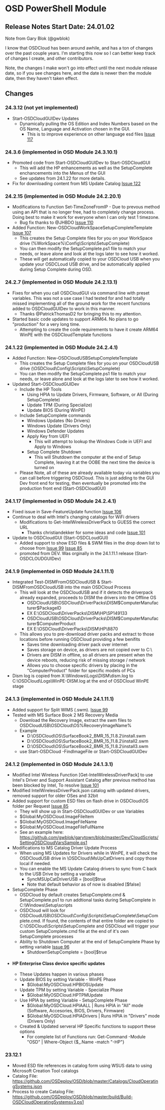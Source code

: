 # OSD PowerShell Module

## Release Notes Start Date: 24.01.02

Note from Gary Blok (@gwblok) 

I know that OSDCloud has been around awhile, and has a ton of changes over the past couple years.  I'm starting this now so I can better keep track of changes I create, and other contributors.

Note, the changes I make won't go into effect until the next module release date, so if you see changes here, and the date is newer then the module date, then they haven't taken effect.

## Changes

### 24.3.12 (not yet implemented)
- Start-OSDCloudGUIDev Updates
  - Dynamically pulling the OS Edition and Index Numbers based on the OS Name, Language and Activation chosen in the GUI.
    - This is to improve experience on other language esd files [Issue 117](https://github.com/OSDeploy/OSD/issues/117)
  
### 24.3.6 (implemented in OSD Module 24.3.10.1)
- Promoted code from Start-OSDCloudGUIDev to Start-OSDCloudGUI
  - This will add the HP enhancements as well as the SetupComplete enchancements into the Menus of the GUI
  - See updates from 24.1.22 for more details.
- Fix for downloading content from MS Update Catalog [Issue 122](https://github.com/OSDeploy/OSD/issues/122)

### 24.2.15 (implemented in OSD Module 24.2.20.1)
- Modifications to Function Set-TimeZoneFromIP - Due to prevous method using an API that is no longer free, had to completely change process.  Doing best to make it work for everyone when I can only test 1 timezone. 
  - Bug fix thanks to @JHBDO [Issue 110](https://github.com/OSDeploy/OSD/issues/110)
- Added Function: New-OSDCloudWorkSpaceSetupCompleteTemplate [Issue 107](https://github.com/OSDeploy/OSD/issues/107)
  - This creates the Setup Complete files for you on your WorkSpace drive (%WorkSpace%\Config\Scripts\SetupComplete)
  - You can then modify the SetupComplete.ps1 file to match your needs, or leave alone and look at the logs later to see how it worked.
  - These will get automatically copied to your OSDCloud USB when you update your OSDCLoud USB drive, and be automatically applied during Setup Complete during OSD.

### 24.2.7 (implemented in OSD Module 24.2.13.1)
- Fixes for when you call OSDCloudGUI via command line with preset variables.  This was not a use case I had tested for and had totally missed implementing all of the ground work for the recent functions added to OSDCloudGUIDev to work in this manner.
  - Thanks @PatrickThomasD2 for bringing this to my attention.
- Started basic code updates to support ARM64.  No plans to go "production" for a very long time.
  - Attempting to create the code requirements to have it create ARM64 WinPE with the OSDCloudTemplate functions

### 24.1.22 (implemented in OSD Module 24.2.4.1)
- Added Function: New-OSDCloudUSBSetupCompleteTemplate
  - This creates the Setup Complete files for you on your OSDCloudUSB drive (\OSDCloud\Config\Scripts\SetupComplete)
  - You can then modify the SetupComplete.ps1 file to match your needs, or leave alone and look at the logs later to see how it worked.
- Updated Start-OSDCloudGUIDev
  - Include the HP Tools
    - Using HPIA to Update Drivers, Firmware, Software, or All (During SetupComplete)
    - Update TPM (During Specialize)
    - Update BIOS (During WinPE)
  - Include SetupComplete commands
    - Windows Updates (No Drivers)
    - Windows Update (Drivers Only)
    - Windows Defender Updates
    - Apply Key from UEFI
      - This will attempt to lookup the Windows Code in UEFI and Apply to Windows
    - Setup Complete Shutdown
      - This will Shutdown the computer at the end of Setup Complete, leaving it at the OOBE the next time the device is turned on
  - Please Note, all of these are already available today via variables you can call before triggering OSDCloud.  This is just adding to the GUI Dev front end for testing, then eventually be promoted into the production front end (Start-OSDCloudGUI)

### 24.1.17 (implemented in OSD Module 24.2.4.1)
- Fixed issue in Save-FeatureUpdate function [Issue 106](https://github.com/OSDeploy/OSD/issues/106)
- Continue to deal with Intel's changing catalogs for WiFi drivers
  - Modifications to Get-IntelWirelessDriverPack to GUESS the correct URL
    - Thanks christiandekker for some ideas and code [Issue 101](https://github.com/OSDeploy/OSD/issues/101)
- Update to OSDCloudGUI (Start-OSDCLoudGUI)
  - Added support to show ESD files & SWM files in the drop down list to choose from [Issue 99](https://github.com/OSDeploy/OSD/issues/99) [Issue 85](https://github.com/OSDeploy/OSD/issues/85) 
  - promoted from DEV.  Was orginally in the 24.1.11.1 release (Start-OSDCLOUDGUIDev)

### 24.1.9 (implemented in OSD Module 24.1.11.1)
- Integrated Test-DISMFromOSDCloudUSB & Start-DISMFromOSDCloudUSB into the main OSDCloud Process
  - This will look at the OSDCloudUSB and if it detects the driverpack already expanded, proceeds to DISM the drivers into the Offline OS
    - OSDCloudUSB\OSDCloud\DriverPacks\DISM\$ComputerManufacturer\$PackageID
    - EX E:\OSDCloud\DriverPacks\DISM\HP\SP149133
    - OSDCloudUSB\OSDCloud\DriverPacks\DISM\$ComputerManufacturer\$ComputerProduct
    - EX E:\OSDCloud\DriverPacks\DISM\HP\8870
  - This allows you to pre-download driver packs and extract to those locations before running OSDCloud providing a few benifits
    - Saves time downloading driver pack over internet
    - Saves storage on device, as drivers are not copied over to C:\
    - Drivers are DISM in offline, so all drivers are present when the device reboots, reducing risk of missing storage / network
    - Allows you to choose specific drivers by placing in the "ComputerProduct" folder for specific models of PCs
- Dism log is copied from X:\Windows\Logs\DISM\dism.log to C:\OSDCloud\Logs\WinPE-DISM.log at the end of OSDCloud WinPE stage

### 24.1.3 (implemented in OSD Module 24.1.11.1)
- Added support for Split WIMS (.swm). [Issue 99](https://github.com/OSDeploy/OSD/issues/99)  
- Tested with MS Surface Book 2 MS Recovery Media
  - Download the Recovery Image, extract the swm files to OSDCloudUSB\OSDCloud\OS\%RecoveryImageName%
  - Example 
    - D:\OSDCloud\OS\SurfaceBook2_BMR_15_11.8.2\install.swm
    - D:\OSDCloud\OS\SurfaceBook2_BMR_15_11.8.2\install2.swm
    - D:\OSDCloud\OS\SurfaceBook2_BMR_15_11.8.2\install3.swm
  - use Start-OSDCloud -FindImageFile or Start-OSDCloudGUIDev

### 24.1.2 (implemented in OSD Module 24.1.3.1)
- Modified Intel Wireless Function [Get-IntelWirelessDriverPack] to use Intel's Driver and Support Assistant Catalog after previous method has been blocked by Intel, To resolve [Issue 101](https://github.com/OSDeploy/OSD/issues/101)
- Modified IntelWirelessDriverPack.json catalog with updated drivers, removed support for older OSes and 32bit
- Added support for custom ESD files on flash drive in OSDCloud\OS folder per Request [Issue 85](https://github.com/OSDeploy/OSD/issues/85)
  - They will show up in Start-OSDCloudGUIDev or use Variables
  - $Global:MyOSDCloud.ImageFileItem
  - $Global:MyOSDCloud.ImageFileName
  - $Global:MyOSDCloud.ImageFileFullName
  - See an example here: https://github.com/gwblok/garytown/blob/master/Dev/CloudScripts/SettingOSDCloudVarsSample.ps1
- Modifications to MS Catalog Driver Update Process
  - When using MS Updates for Drivers while in WinPE, it will check the OSDCloudUSB drive in \OSDCloud\MsUpCatDrivers and copy those local if needed.
  - You can enable the MS Update Catalog drivers to sync from C back to the USB Drive by setting a variable
    - SyncMSUpCatDriverUSB = [bool]$true
    - Note that default behavior as of now is disabled [$false] 
- SetupComplete Phase
  - OSDCloud by default creates SetupComplete.cmd & SetupComplete.ps1 to run addtional tasks during SetupComplete in C:\Windows\Setup\scripts
  - OSDCloud will look for OSDCloudUSB\OSDCloud\Config\Scripts\SetupComplete\SetupComplete.cmd.  If found, the contents of that entire folder are copied to C:\OSDCloud\Scripts\SetupComplete and OSDCloud will trigger your custom SetupComplete.cmd file at the end of it's own SetupComplete processes
  - Ability to Shutdown Computer at the end of SetupComplete Phase by setting variable [Issue 96](https://github.com/OSDeploy/OSD/issues/96)
    - ShutdownSetupComplete = [bool]$true 
- #### HP Enterprise Class device specific updates
  - These Updates happen in various phases
  - Update BIOS by setting Variable - WinPE Phase
    -  $Global:MyOSDCloud.HPBIOSUpdate
  - Update TPM by setting Variable - Specialize Phase
    - $Global:MyOSDCloud.HPTPMUpdate
  - Use HPIA by setting Variable - SetupComplete Phase
    - $Global:MyOSDCloud.HPIAALL | Runs HPIA in "All" mode (Software, Accesories, BIOS, Drivers, Firmware)
    - $Global:MyOSDCloud.HPIADrivers | Runs HPIA in "Drivers" mode (Drivers Only)
  - Created & Updated serveral HP Specific functions to support these options
    - For complete list of Functions run: Get-Command -Module "OSD" | Where-Object {$_.Name -match "-HP"}

### 23.12.1
- Moved ESD file references in catalog form using WSUS data to using Microsoft Creation Tool catalogs
- Catalog File: https://github.com/OSDeploy/OSD/blob/master/Catalogs/CloudOperatingSystems.json
- Process to create Catalog File: https://github.com/OSDeploy/OSD/blob/master/build/Build-OSDCloudOperatingSystemsv3.ps1